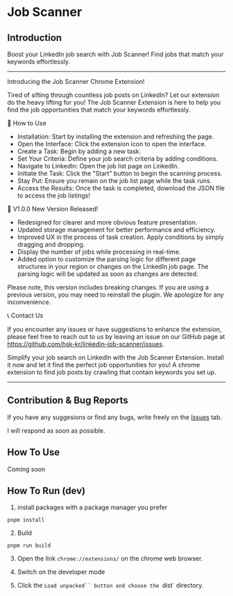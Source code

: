 # Job Scanner

## Introduction

Boost your LinkedIn job search with Job Scanner! Find jobs that match your keywords effortlessly.

---

Introducing the Job Scanner Chrome Extension!

Tired of sifting through countless job posts on LinkedIn? Let our extension do the heavy lifting for you! The Job Scanner Extension is here to help you find the job opportunities that match your keywords effortlessly.

📖 How to Use

- Installation: Start by installing the extension and refreshing the page.
- Open the Interface: Click the extension icon to open the interface.
- Create a Task: Begin by adding a new task.
- Set Your Criteria: Define your job search criteria by adding conditions.
- Navigate to LinkedIn: Open the job list page on LinkedIn.
- Initiate the Task: Click the "Start" button to begin the scanning process.
- Stay Put: Ensure you remain on the job list page while the task runs.
- Access the Results: Once the task is completed, download the JSON file to access the job listings!

🚀 V1.0.0 New Version Released!

- Redesigned for clearer and more obvious feature presentation.
- Updated storage management for better performance and efficiency.
- Improved UX in the process of task creation. Apply conditions by simply dragging and dropping.
- Display the number of jobs while processing in real-time.
- Added option to customize the parsing logic for different page structures in your region or changes on the LinkedIn job page. The parsing logic will be updated as soon as changes are detected.

Please note, this version includes breaking changes. If you are using a previous version, you may need to reinstall the plugin. We apologize for any inconvenience.

📞 Contact Us

If you encounter any issues or have suggestions to enhance the extension, please feel free to reach out to us by leaving an issue on our GitHub page at https://github.com/hsk-kr/linkedin-job-scanner/issues.

Simplify your job search on LinkedIn with the Job Scanner Extension. Install it now and let it find the perfect job opportunities for you!
A chrome extension to find job posts by crawling that contain keywords you set up.

---

## Contribution & Bug Reports

If you have any suggesions or find any bugs, write freely on the [Issues](https://github.com/hsk-kr/linkedin-job-scanner/issues) tab.

I will respond as soon as possible.

## How To Use

Coming soon

## How To Run (dev)

1. install packages with a package manager you prefer

```properties
pnpm install
```

2. Build

```properties
pnpm run build
```

3. Open the link `chrome://extensions/` on the chrome web browser.

4. Switch on the developer mode

5. Click the `Load unpacked`` button and choose the `dist` directory.
